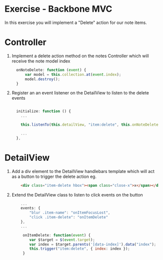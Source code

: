 Exercise - Backbone MVC
=======================

In this exercise you will implement a "Delete" action for our note items.

Controller
==========

1. Implement a delete action method on the notes Controller which will receive the note model index

    ```JavaScript
      onNoteDelete: function (event) {
          var model = this.collection.at(event.index);
          model.destroy();
      }
    ```

2. Register an an event listener on the DetailView to listen to the delete events

    ```JavaScript

      initialize: function () {
        ...

        this.listenTo(this.detailView, "item:delete", this.onNoteDelete);

        ...
      },

    ```

DetailView
==========

1. Add a div element to the DetailView handlebars template which will act as a button to trigger the delete action eg.


    ```HTML
        <div class="item-delete hbox"><span class="close-x">x</span></div>
    ```

2. Extend the DetailView class to listen to click events on the button

    ```JavaScript
        ...
        events: {
            "blur .item-name": "onItemFocusLost",
            "click .item-delete": "onItemDelete"
        },
        ...

         onItemDelete: function(event) {
            var $target = $(event.target);
            var index = $target.parents('[data-index]').data("index");
            this.trigger("item:delete", { index: index });
         }

    ```


[1]: http://backbonejs.org     "Backbone"
